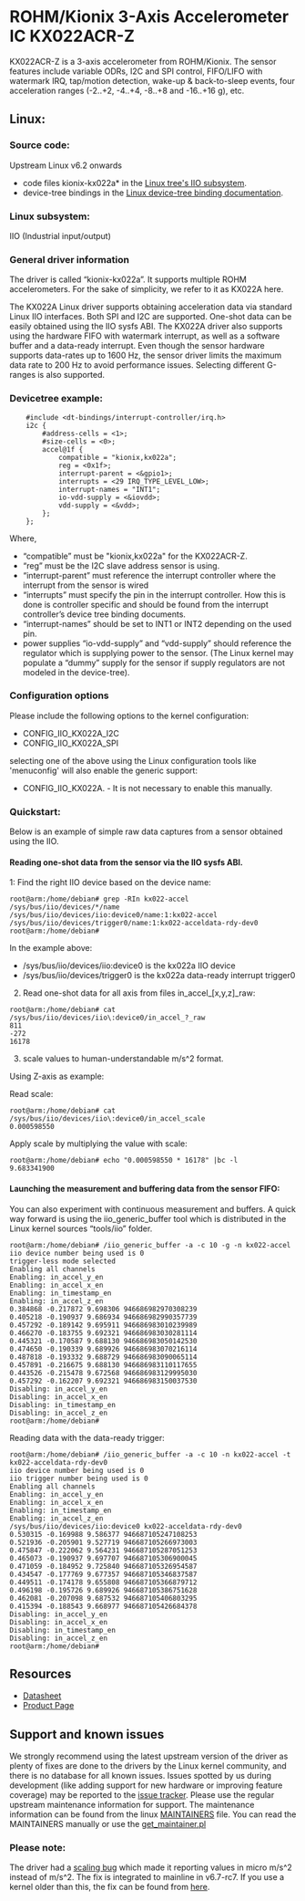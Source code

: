 # ROHM/Kionix 3-Axis Accelerometer IC KX022ACR-Z

KX022ACR-Z is a 3-axis accelerometer from ROHM/Kionix. The sensor features include variable ODRs, I2C and SPI control, FIFO/LIFO with watermark IRQ, tap/motion detection, wake-up & back-to-sleep events, four acceleration ranges (-2..+2, -4..+4, -8..+8 and -16..+16 g), etc.

## Linux:

### Source code:
Upstream Linux v6.2 onwards 
- code files kionix-kx022a* in the [Linux tree's IIO subsystem](https://git.kernel.org/pub/scm/linux/kernel/git/torvalds/linux.git/tree/drivers/iio/accel).
- device-tree bindings in the [Linux device-tree binding documentation](https://git.kernel.org/pub/scm/linux/kernel/git/torvalds/linux.git/tree/Documentation/devicetree/bindings/iio/accel/kionix,kx022a.yaml).


### Linux subsystem:
IIO (Industrial input/output) 

### General driver information

The driver is called “kionix-kx022a”. It supports multiple ROHM accelerometers. For the sake of simplicity, we refer to it as KX022A here.


The KX022A Linux driver supports obtaining acceleration data via standard Linux IIO interfaces. Both SPI and I2C are supported. One-shot data can be easily obtained using the IIO sysfs ABI. The KX022A driver also supports using the hardware FIFO with watermark interrupt, as well as a software buffer and a data-ready interrupt. Even though the sensor hardware supports data-rates up to 1600 Hz, the sensor driver limits the maximum data rate to 200 Hz to avoid performance issues. Selecting different G-ranges is also supported.

### Devicetree example:

```
    #include <dt-bindings/interrupt-controller/irq.h>
    i2c {
        #address-cells = <1>;
        #size-cells = <0>;
        accel@1f {
            compatible = "kionix,kx022a";
            reg = <0x1f>;
            interrupt-parent = <&gpio1>;
            interrupts = <29 IRQ_TYPE_LEVEL_LOW>;
            interrupt-names = "INT1";
            io-vdd-supply = <&iovdd>;
            vdd-supply = <&vdd>;
        };
    };
 ```

Where,

- “compatible” must be "kionix,kx022a" for the KX022ACR-Z.
- “reg” must be the I2C slave address sensor is using.
- “interrupt-parent” must reference the interrupt controller where the interrupt from the sensor is wired 
- “interrupts” must specify the pin in the interrupt controller. How this is done is controller specific and should be found from the interrupt controller’s device tree binding documents.
- “interrupt-names” should be set to INT1 or INT2 depending on the used pin.
- power supplies “io-vdd-supply” and “vdd-supply” should reference the regulator which is supplying power to the sensor. (The Linux kernel may populate a “dummy” supply for the sensor if supply regulators are not modeled in the device-tree).


### Configuration options
Please include the following options to the kernel configuration:
- CONFIG_IIO_KX022A_I2C
- CONFIG_IIO_KX022A_SPI

selecting one of the above using the Linux configuration tools like 'menuconfig' will also enable the generic support:
- CONFIG_IIO_KX022A. - It is not necessary to enable this manually.


### Quickstart:

Below is an example of simple raw data captures from a sensor obtained using the IIO.

#### Reading one-shot data from the sensor via the IIO sysfs ABI.

1: Find the right IIO device based on the device name:

```
root@arm:/home/debian# grep -RIn kx022-accel /sys/bus/iio/devices/*/name
/sys/bus/iio/devices/iio:device0/name:1:kx022-accel
/sys/bus/iio/devices/trigger0/name:1:kx022-acceldata-rdy-dev0
root@arm:/home/debian#
```

In the example above:
- /sys/bus/iio/devices/iio:device0 is the kx022a IIO device
- /sys/bus/iio/devices/trigger0 is the kx022a data-ready interrupt trigger0


2. Read one-shot data for all axis from files in_accel_[x,y,z]_raw:

```
root@arm:/home/debian# cat /sys/bus/iio/devices/iio\:device0/in_accel_?_raw
811
-272
16178
```

3. scale values to human-understandable m/s^2 format.

Using Z-axis as example:

Read scale:

```
root@arm:/home/debian# cat /sys/bus/iio/devices/iio\:device0/in_accel_scale
0.000598550
```
 

Apply scale by multiplying the value with scale:

```
root@arm:/home/debian# echo "0.000598550 * 16178" |bc -l
9.683341900
```


#### Launching the measurement and buffering data from the sensor FIFO:


You can also experiment with continuous measurement and buffers. A quick way forward is using the iio_generic_buffer tool which is distributed in the Linux kernel sources “tools/iio” folder.

```
root@arm:/home/debian# /iio_generic_buffer -a -c 10 -g -n kx022-accel
iio device number being used is 0
trigger-less mode selected
Enabling all channels
Enabling: in_accel_y_en
Enabling: in_accel_x_en
Enabling: in_timestamp_en
Enabling: in_accel_z_en
0.384868 -0.217872 9.698306 946686982970308239
0.405218 -0.190937 9.686934 946686982990357739
0.457292 -0.189142 9.695911 946686983010239989
0.466270 -0.183755 9.692321 946686983030281114
0.445321 -0.170587 9.688130 946686983050142530
0.474650 -0.190339 9.689926 946686983070216114
0.487818 -0.193332 9.688729 946686983090065114
0.457891 -0.216675 9.688130 946686983110117655
0.443526 -0.215478 9.672568 946686983129995030
0.457292 -0.162207 9.692321 946686983150037530
Disabling: in_accel_y_en
Disabling: in_accel_x_en
Disabling: in_timestamp_en
Disabling: in_accel_z_en
root@arm:/home/debian#
```

Reading data with the data-ready trigger: 

```
root@arm:/home/debian# /iio_generic_buffer -a -c 10 -n kx022-accel -t kx022-acceldata-rdy-dev0
iio device number being used is 0
iio trigger number being used is 0
Enabling all channels
Enabling: in_accel_y_en
Enabling: in_accel_x_en
Enabling: in_timestamp_en
Enabling: in_accel_z_en
/sys/bus/iio/devices/iio:device0 kx022-acceldata-rdy-dev0
0.530315 -0.169988 9.586377 946687105247108253
0.521936 -0.205901 9.527719 946687105266973003
0.475847 -0.222062 9.564231 946687105287051253
0.465073 -0.190937 9.697707 946687105306900045
0.471059 -0.184952 9.725840 946687105326954587
0.434547 -0.177769 9.677357 946687105346837587
0.449511 -0.174178 9.655808 946687105366879712
0.496198 -0.195726 9.689926 946687105386751628
0.462081 -0.207098 9.687532 946687105406803295
0.415394 -0.188543 9.668977 946687105426684378
Disabling: in_accel_y_en
Disabling: in_accel_x_en
Disabling: in_timestamp_en
Disabling: in_accel_z_en
root@arm:/home/debian#
```

## Resources
- [Datasheet](https://fscdn.rohm.com/kionix/en/datasheet/kx022acr-z-e.pdf)
- [Product Page](https://www.rohm.com/products/sensors-mems/accelerometer-ics/kx022acr-z-product#productDetail)

## Support and known issues
We strongly recommend using the latest upstream version of the driver as plenty of fixes are done to the drivers by the Linux kernel community, and there is no database for all known issues. Issues spotted by us during development (like adding support for new hardware or improving feature coverage) may be reported to the [issue tracker](https://github.com/RohmSemiconductor/Linux-Kernel-Sensor-Drivers/issues?q=is%3Aissue+repo%3ALinux-Kernel-Sensor-Drivers+KX022A+in%3Atitle). Please use the regular upstream maintenance information for support. The maintenance information can be found from the linux [MAINTAINERS](https://git.kernel.org/pub/scm/linux/kernel/git/torvalds/linux.git/tree/MAINTAINERS) file. You can read the MAINTAINERS manually or use the [get_maintainer.pl](https://git.kernel.org/pub/scm/linux/kernel/git/torvalds/linux.git/tree/scripts/get_maintainer.pl)

### Please note:

The driver had a [scaling bug](https://github.com/RohmSemiconductor/Linux-Kernel-Sensor-Drivers/issues/5) which made it reporting values in micro m/s^2 instead of m/s^2. The fix is integrated to mainline in v6.7-rc7. If you use a kernel older than this, the fix can be found from [here](https://lore.kernel.org/all/ZTEt7NqfDHPOkm8j@dc78bmyyyyyyyyyyyyydt-3.rev.dnainternet.fi/).
